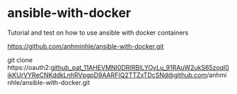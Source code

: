 # ansible-with-docker
Tutorial and test on how to use ansible with docker containers

https://github.com/anhminhle/ansible-with-docker.git

git clone https://oauth2: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@github.com/anhminhle/ansible-with-docker.git
